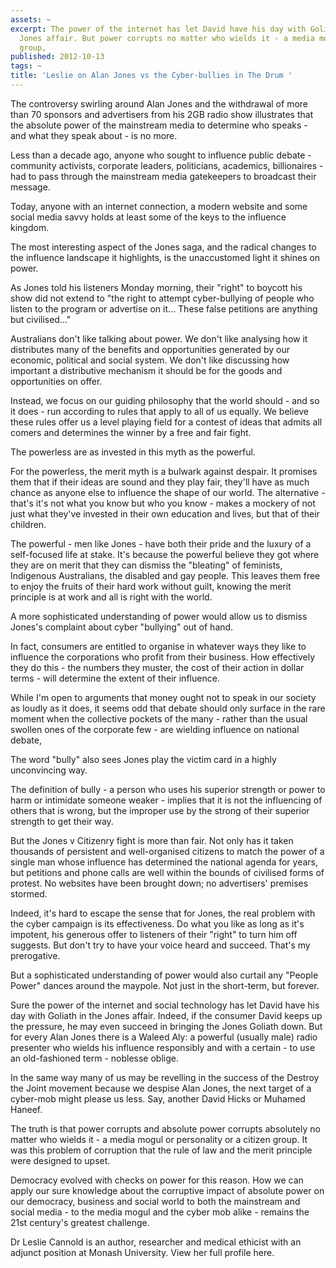 ```yaml
---
assets: ~
excerpt: The power of the internet has let David have his day with Goliath in the
  Jones affair. But power corrupts no matter who wields it - a media mogul or a citizen
  group,
published: 2012-10-13
tags: ~
title: 'Leslie on Alan Jones vs the Cyber-bullies in The Drum '
---
```

The controversy swirling around Alan Jones and the withdrawal of more than 70 sponsors and advertisers from his 2GB radio show illustrates that the absolute power of the mainstream media to determine who speaks - and what they speak about - is no more.

Less than a decade ago, anyone who sought to influence public debate - community activists, corporate leaders, politicians, academics, billionaires - had to pass through the mainstream media gatekeepers to broadcast their message.

Today, anyone with an internet connection, a modern website and some social media savvy holds at least some of the keys to the influence kingdom.

The most interesting aspect of the Jones saga, and the radical changes to the influence landscape it highlights, is the unaccustomed light it shines on power.

As Jones told his listeners Monday morning, their "right" to boycott his show did not extend to "the right to attempt cyber-bullying of people who listen to the program or advertise on it... These false petitions are anything but civilised..."

Australians don't like talking about power. We don't like analysing how it distributes many of the benefits and opportunities generated by our economic, political and social system. We don't like discussing how important a distributive mechanism it should be for the goods and opportunities on offer.

Instead, we focus on our guiding philosophy that the world should - and so it does - run according to rules that apply to all of us equally. We believe these rules offer us a level playing field for a contest of ideas that admits all comers and determines the winner by a free and fair fight.

The powerless are as invested in this myth as the powerful.

For the powerless, the merit myth is a bulwark against despair. It promises them that if their ideas are sound and they play fair, they'll have as much chance as anyone else to influence the shape of our world. The alternative - that's it's not what you know but who you know - makes a mockery of not just what they've invested in their own education and lives, but that of their children.

The powerful - men like Jones - have both their pride and the luxury of a self-focused life at stake. It's because the powerful believe they got where they are on merit that they can dismiss the "bleating" of feminists, Indigenous Australians, the disabled and gay people. This leaves them free to enjoy the fruits of their hard work without guilt, knowing the merit principle is at work and all is right with the world.

A more sophisticated understanding of power would allow us to dismiss Jones's complaint about cyber "bullying" out of hand.

In fact, consumers are entitled to organise in whatever ways they like to influence the corporations who profit from their business. How effectively they do this - the numbers they muster, the cost of their action in dollar terms - will determine the extent of their influence.

While I'm open to arguments that money ought not to speak in our society as loudly as it does, it seems odd that debate should only surface in the rare moment when the collective pockets of the many - rather than the usual swollen ones of the corporate few - are wielding influence on national debate,

The word "bully" also sees Jones play the victim card in a highly unconvincing way.

The definition of bully - a person who uses his superior strength or power to harm or intimidate someone weaker - implies that it is not the influencing of others that is wrong, but the improper use by the strong of their superior strength to get their way.

But the Jones v Citizenry fight is more than fair. Not only has it taken thousands of persistent and well-organised citizens to match the power of a single man whose influence has determined the national agenda for years, but petitions and phone calls are well within the bounds of civilised forms of protest. No websites have been brought down; no advertisers' premises stormed.

Indeed, it's hard to escape the sense that for Jones, the real problem with the cyber campaign is its effectiveness. Do what you like as long as it's impotent, his generous offer to listeners of their "right" to turn him off suggests. But don't try to have your voice heard and succeed. That's my prerogative.

But a sophisticated understanding of power would also curtail any "People Power" dances around the maypole. Not just in the short-term, but forever.

Sure the power of the internet and social technology has let David have his day with Goliath in the Jones affair. Indeed, if the consumer David keeps up the pressure, he may even succeed in bringing the Jones Goliath down. But for every Alan Jones there is a Waleed Aly: a powerful (usually male) radio presenter who wields his influence responsibly and with a certain - to use an old-fashioned term - noblesse oblige.

In the same way many of us may be revelling in the success of the Destroy the Joint movement because we despise Alan Jones, the next target of a cyber-mob might please us less. Say, another David Hicks or Muhamed Haneef.

The truth is that power corrupts and absolute power corrupts absolutely no matter who wields it - a media mogul or personality or a citizen group. It was this problem of corruption that the rule of law and the merit principle were designed to upset.

Democracy evolved with checks on power for this reason. How we can apply our sure knowledge about the corruptive impact of absolute power on our democracy, business and social world to both the mainstream and social media - to the media mogul and the cyber mob alike - remains the 21st century's greatest challenge.

Dr Leslie Cannold is an author, researcher and medical ethicist with an adjunct position at Monash University. View her full profile here.